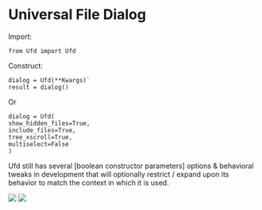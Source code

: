 # Universal File Dialog

Import:

`from Ufd import Ufd`

Construct:
```
dialog = Ufd(**Kwargs)`
result = dialog()
```

Or

```
dialog = Ufd(
show_hidden_files=True,
include_files=True,
tree_xscroll=True,
multiselect=False
)

```

Ufd still has several [boolean constructor parameters] options & behavioral tweaks in development that will optionally restrict / expand upon its behavior to match the context in which it is used. 

<img  src="https://i.imgur.com/1X8c48Y.png">
<img  src="https://i.imgur.com/XLXe8Nc.png">